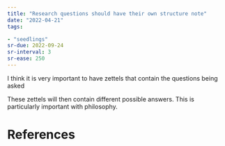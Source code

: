 ```yaml
---
title: "Research questions should have their own structure note"
date: "2022-04-21"
tags:

- "seedlings"
sr-due: 2022-09-24
sr-interval: 3
sr-ease: 250
---
```


I think it is very important to have zettels that contain the questions being asked

These zettels will then contain different possible answers. This is particularly important with philosophy.

# References